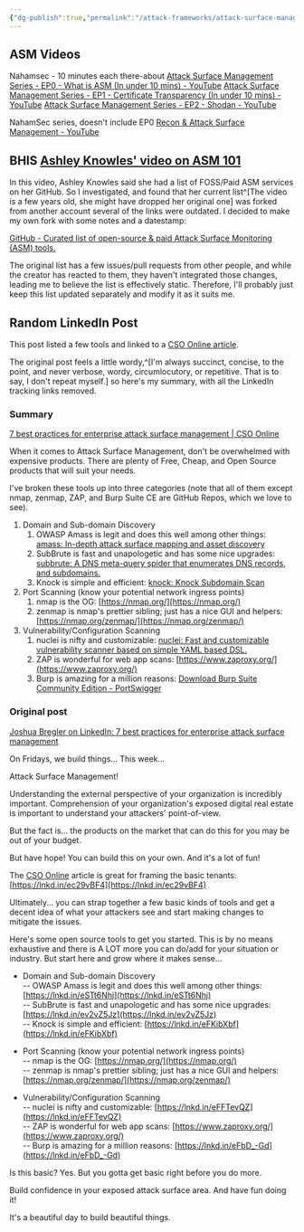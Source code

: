 ```yaml
---
{"dg-publish":true,"permalink":"/attack-frameworks/attack-surface-management/asm-resources/"}
---
```


## ASM Videos

Nahamsec - 10 minutes each there-about
[Attack Surface Management Series - EP0 - What is ASM (In under 10 mins) - YouTube](https://www.youtube.com/watch?v=sbkXpSeW77c)
[Attack Surface Management Series - EP1 - Certificate Transparency (In under 10 mins) - YouTube](https://www.youtube.com/watch?v=siELBLVW5cU&list=PLKAaMVNxvLmDtXJw7vEQjxbvdqeE3O0es&index=7)
[Attack Surface Management Series - EP2 - Shodan - YouTube](https://www.youtube.com/watch?v=D_wuxfwjZB0&list=PLKAaMVNxvLmDtXJw7vEQjxbvdqeE3O0es&index=6)

NahamSec series, doesn't include EP0
[Recon & Attack Surface Management - YouTube](https://www.youtube.com/playlist?list=PLKAaMVNxvLmDtXJw7vEQjxbvdqeE3O0es)

## BHIS [Ashley Knowles' video on ASM 101](https://www.youtube.com/watch?v=cznJlbEA2ws)
In this video, Ashley Knowles said she had a list of FOSS/Paid ASM services on her GitHub. So I investigated, and found that her current list^[The video is a few years old, she might have dropped her original one] was forked from another account several of the links were outdated. I decided to make my own fork with some notes and a datestamp:

[GitHub - Curated list of open-source & paid Attack Surface Monitoring (ASM) tools.](https://github.com/WiseGuru/awesome-attack-surface-monitoring)

The original list has a few issues/pull requests from other people, and while the creator has reacted to them, they haven't integrated those changes, leading me to believe the list is effectively static. Therefore, I'll probably just keep this list updated separately and modify it as it suits me.

## Random LinkedIn Post
This post listed a few tools and linked to a [CSO Online article](https://www.csoonline.com/article/570887/7-best-practices-for-enterprise-attack-surface-management.html). 

The original post feels a little wordy,^[I'm always succinct, concise, to the point, and never verbose, wordy, circumlocutory, or repetitive. That is to say, I don't repeat myself.] so here's my summary, with all the LinkedIn tracking links removed.

### Summary
[7 best practices for enterprise attack surface management | CSO Online](https://www.csoonline.com/article/570887/7-best-practices-for-enterprise-attack-surface-management.html)

When it comes to Attack Surface Management, don't be overwhelmed with expensive products. There are plenty of Free, Cheap, and Open Source products that will suit your needs.

I've broken these tools up into three categories (note that all of them except nmap, zenmap, ZAP, and Burp Suite CE are GitHub Repos, which we love to see).

1. Domain and Sub-domain Discovery  
	1. OWASP Amass is legit and does this well among other things: [amass: In-depth attack surface mapping and asset discovery](https://github.com/owasp-amass/amass)
	2. SubBrute is fast and unapologetic and has some nice upgrades: [subbrute: A DNS meta-query spider that enumerates DNS records, and subdomains.](https://github.com/TheRook/subbrute)
	3. Knock is simple and efficient: [knock: Knock Subdomain Scan](https://github.com/guelfoweb/knock)
2. Port Scanning (know your potential network ingress points)  
	1. nmap is the OG: [https://nmap.org/](https://nmap.org/)  
	2. zenmap is nmap's prettier sibling; just has a nice GUI and helpers: [https://nmap.org/zenmap/](https://nmap.org/zenmap/)  
3. Vulnerability/Configuration Scanning  
	1. nuclei is nifty and customizable: [nuclei: Fast and customizable vulnerability scanner based on simple YAML based DSL.](https://github.com/projectdiscovery/nuclei)
	2. ZAP is wonderful for web app scans: [https://www.zaproxy.org/](https://www.zaproxy.org/)  
	3. Burp is amazing for a million reasons: [Download Burp Suite Community Edition - PortSwigger](https://portswigger.net/burp/communitydownload)

### Original post
[Joshua Bregler on LinkedIn: 7 best practices for enterprise attack surface management](https://www.linkedin.com/posts/breglercissp_7-best-practices-for-enterprise-attack-surface-activity-7161741020362170369-Sopd?utm_source=share&utm_medium=member_desktop)

On Fridays, we build things... This week...  
  
Attack Surface Management!  
  
Understanding the external perspective of your organization is incredibly important. Comprehension of your organization's exposed digital real estate is important to understand your attackers' point-of-view.  
  
But the fact is... the products on the market that can do this for you may be out of your budget.  
  
But have hope! You can build this on your own. And it's a lot of fun!  
  
The [CSO Online](https://www.linkedin.com/company/csoonline/) article is great for framing the basic tenants: [https://lnkd.in/ec29vBF4](https://lnkd.in/ec29vBF4)  
  
Ultimately... you can strap together a few basic kinds of tools and get a decent idea of what your attackers see and start making changes to mitigate the issues.  
  
Here's some open source tools to get you started. This is by no means exhaustive and there is A LOT more you can do/add for your situation or industry. But start here and grow where it makes sense...  
  
- Domain and Sub-domain Discovery  
-- OWASP Amass is legit and does this well among other things: [https://lnkd.in/eSTt6Nhj](https://lnkd.in/eSTt6Nhj)  
-- SubBrute is fast and unapologetic and has some nice upgrades: [https://lnkd.in/ev2vZ5Jz](https://lnkd.in/ev2vZ5Jz)  
-- Knock is simple and efficient: [https://lnkd.in/eFKibXbf](https://lnkd.in/eFKibXbf)  
  
- Port Scanning (know your potential network ingress points)  
-- nmap is the OG: [https://nmap.org/](https://nmap.org/)  
-- zenmap is nmap's prettier sibling; just has a nice GUI and helpers: [https://nmap.org/zenmap/](https://nmap.org/zenmap/)  
  
- Vulnerability/Configuration Scanning  
-- nuclei is nifty and customizable: [https://lnkd.in/eFFTevQZ](https://lnkd.in/eFFTevQZ)  
-- ZAP is wonderful for web app scans: [https://www.zaproxy.org/](https://www.zaproxy.org/)  
-- Burp is amazing for a million reasons: [https://lnkd.in/eFbD_-Gd](https://lnkd.in/eFbD_-Gd)  
  
Is this basic? Yes. But you gotta get basic right before you do more.  
  
Build confidence in your exposed attack surface area. And have fun doing it!  
  
It's a beautiful day to build beautiful things.